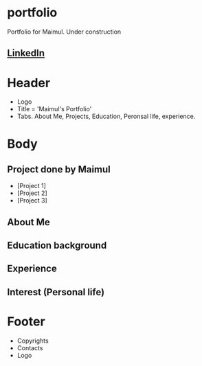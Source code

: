 # portfolio
Portfolio for Maimul. Under construction

## [LinkedIn](https://www.linkedin.com/in/maimul)

# Header
- Logo
- Title = 'Maimul's Portfolio'
- Tabs. About Me, Projects, Education, Peronsal life, experience.

# Body
## Project done by Maimul
- [Project 1]
- [Project 2]
- [Project 3]

## About Me

## Education background

## Experience 

## Interest (Personal life)


# Footer
- Copyrights 
- Contacts
- Logo
